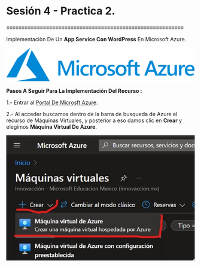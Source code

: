 # Sesión  4 - Practica 2.
≡≡≡≡≡≡≡≡≡≡≡≡≡≡≡≡≡≡≡≡≡≡≡≡≡≡≡≡≡≡≡≡≡≡≡≡≡≡≡≡≡≡≡≡≡≡≡≡≡≡≡≡≡≡≡≡≡≡

Implementaciòn De Un **App Service Con WordPress** En Microsoft Azure. 

![Logo De Microsft Azure](https://github.com/Alejandro-190107/Microsoft-Azure-Practices/blob/main/Creation-Machine-Virtual/img/logo-MA.png)

**Pasos A Seguir Para La Implementación Del Recurso :**

1.- Entrar al [Portal De Microsft Azure](https://portal.azure.com).

2.- Al acceder buscamos dentro de la barra de busqueda de Azure el recurso de Máquinas Virtuales, y posterior a eso damos clic en **Crear** y elegimos **Máquina Virtual De Azure**.

![Img 1](https://github.com/Alejandro-190107/Microsoft-Azure-Practices/blob/main/Creation-Machine-Virtual/img/1.jpg)
